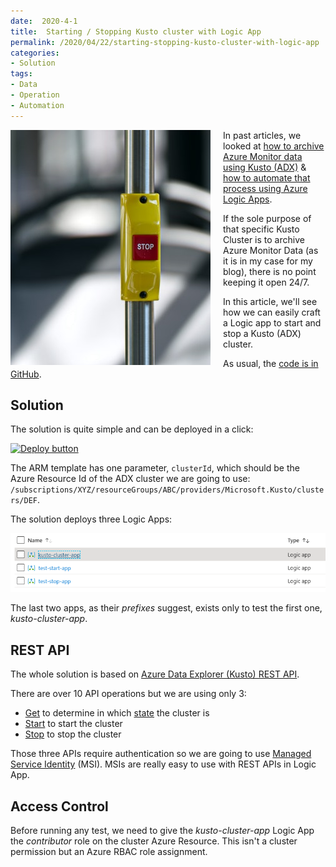 ```yaml
---
date:  2020-4-1
title:  Starting / Stopping Kusto cluster with Logic App
permalink: /2020/04/22/starting-stopping-kusto-cluster-with-logic-app
categories:
- Solution
tags:
- Data
- Operation
- Automation
---
```

<img style="float:left;padding-right:20px;" title="From pixabay.com" src="/assets/posts/2020/2/starting-stopping-kusto-cluster-with-logic-app/yellow-and-red-stop-button.jpg" />

In past articles, we looked at [how to archive Azure Monitor data using Kusto (ADX)](/2020/04/08/archiving-azure-monitor-data-with-kusto) & [how to automate that process using Azure Logic Apps](/2020/04/15/automating-archiving-azure-monitor-data-with-kusto).

If the sole purpose of that specific Kusto Cluster is to archive Azure Monitor Data (as it is in my case for my blog), there is no point keeping it open 24/7.

In this article, we'll see how we can easily craft a Logic app to start and stop a Kusto (ADX) cluster.

As usual, the [code is in GitHub](https://github.com/vplauzon/kusto/tree/master/start-stop-cluster).

## Solution

The solution is quite simple and can be deployed in a click:

[![Deploy button](http://azuredeploy.net/deploybutton.png)](https://portal.azure.com/#create/Microsoft.Template/uri/https%3A%2F%2Fraw.githubusercontent.com%2Fvplauzon%2Fdata-explorer%2Fmaster%2Farchive-monitor%2Fdeploy.json)

The ARM template has one parameter, `clusterId`, which should be the Azure Resource Id of the ADX cluster we are going to use:  `/subscriptions/XYZ/resourceGroups/ABC/providers/Microsoft.Kusto/clusters/DEF`.

The solution deploys three Logic Apps:

![apps](/assets/posts/2020/2/starting-stopping-kusto-cluster-with-logic-app/apps.png)

The last two apps, as their *prefixes* suggest, exists only to test the first one, *kusto-cluster-app*.

## REST API

The whole solution is based on [Azure Data Explorer (Kusto) REST API](https://docs.microsoft.com/en-us/rest/api/azurerekusto/clusters).

There are over 10 API operations but we are using only 3:

* [Get](https://docs.microsoft.com/en-us/rest/api/azurerekusto/clusters/get) to determine in which [state](https://docs.microsoft.com/en-us/rest/api/azurerekusto/clusters/get#state) the cluster is
* [Start](https://docs.microsoft.com/en-us/rest/api/azurerekusto/clusters/start) to start the cluster
* [Stop](https://docs.microsoft.com/en-us/rest/api/azurerekusto/clusters/stop) to stop the cluster

Those three APIs require authentication so we are going to use [Managed Service Identity](https://docs.microsoft.com/en-us/azure/active-directory/managed-identities-azure-resources/overview) (MSI).  MSIs are really easy to use with REST APIs in Logic App.

## Access Control

Before running any test, we need to give the *kusto-cluster-app* Logic App the *contributor* role on the cluster Azure Resource.  This isn't a cluster permission but an Azure RBAC role assignment.

